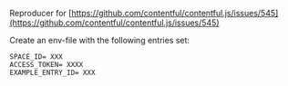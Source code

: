 Reproducer for [https://github.com/contentful/contentful.js/issues/545](https://github.com/contentful/contentful.js/issues/545)

Create an env-file with the following entries set:
````
SPACE_ID= XXX
ACCESS_TOKEN= XXXX
EXAMPLE_ENTRY_ID= XXX
````
